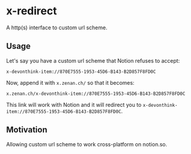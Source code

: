 # x-redirect

A http(s) interface to custom url scheme.

## Usage

Let's say you have a custom url scheme that Notion refuses to accept:

`x-devonthink-item://870E7555-1953-45D6-B143-B2D857F8FD0C`

Now, append it with `x.zenan.ch/` so that it becomes:

`x.zenan.ch/x-devonthink-item://870E7555-1953-45D6-B143-B2D857F8FD0C`

This link will work with Notion and it will redirect you to `x-devonthink-item://870E7555-1953-45D6-B143-B2D857F8FD0C`.

## Motivation

Allowing custom url scheme to work cross-platform on notion.so.

